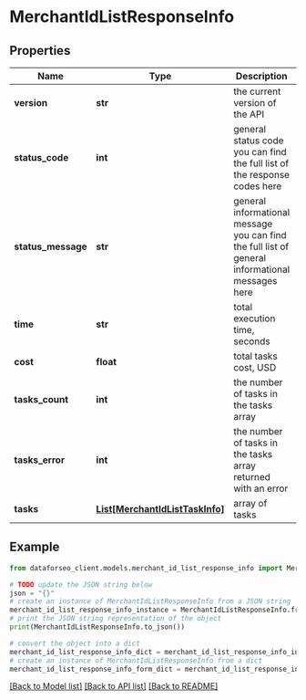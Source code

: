 # MerchantIdListResponseInfo


## Properties

Name | Type | Description | Notes
------------ | ------------- | ------------- | -------------
**version** | **str** | the current version of the API | [optional] 
**status_code** | **int** | general status code you can find the full list of the response codes here | [optional] 
**status_message** | **str** | general informational message you can find the full list of general informational messages here | [optional] 
**time** | **str** | total execution time, seconds | [optional] 
**cost** | **float** | total tasks cost, USD | [optional] 
**tasks_count** | **int** | the number of tasks in the tasks array | [optional] 
**tasks_error** | **int** | the number of tasks in the tasks array returned with an error | [optional] 
**tasks** | [**List[MerchantIdListTaskInfo]**](MerchantIdListTaskInfo.md) | array of tasks | [optional] 

## Example

```python
from dataforseo_client.models.merchant_id_list_response_info import MerchantIdListResponseInfo

# TODO update the JSON string below
json = "{}"
# create an instance of MerchantIdListResponseInfo from a JSON string
merchant_id_list_response_info_instance = MerchantIdListResponseInfo.from_json(json)
# print the JSON string representation of the object
print(MerchantIdListResponseInfo.to_json())

# convert the object into a dict
merchant_id_list_response_info_dict = merchant_id_list_response_info_instance.to_dict()
# create an instance of MerchantIdListResponseInfo from a dict
merchant_id_list_response_info_form_dict = merchant_id_list_response_info.from_dict(merchant_id_list_response_info_dict)
```
[[Back to Model list]](../README.md#documentation-for-models) [[Back to API list]](../README.md#documentation-for-api-endpoints) [[Back to README]](../README.md)


